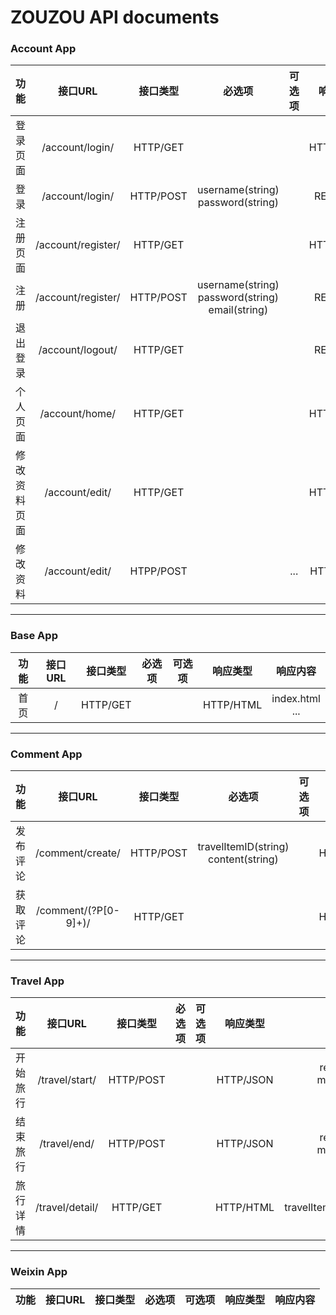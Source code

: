 # ZOUZOU API documents


### Account App

| 功能 | 接口URL | 接口类型 | 必选项 | 可选项 | 响应类型 | 响应内容 |
|:---:|:------:|:-------:|:-----:|:-----:|:-----:|:-----:|
|登录页面|/account/login/|HTTP/GET|||HTTP/HTML|login.html|
|登录|/account/login/|HTTP/POST|username(string)<br>password(string)||REDIRECT|/|
|注册页面|/account/register/|HTTP/GET|||HTTP/HTML|register.html|
|注册|/account/register/|HTTP/POST|username(string)<br>password(string)<br>email(string)||REDIRECT|/|
|退出登录|/account/logout/|HTTP/GET|||REDIRECT|/|
|个人页面|/account/home/|HTTP/GET|||HTTP/HTML|home.html<br>...|
|修改资料页面|/account/edit/|HTTP/GET|||HTTP/HTML|edit.html<br>...|
|修改资料|/account/edit/|HTPP/POST||...|HTTP/JSON|result(boolean)<br>message(string)|

---------------

### Base App

| 功能 | 接口URL | 接口类型 | 必选项 | 可选项 | 响应类型 | 响应内容 |
|:---:|:------:|:-------:|:-----:|:-----:|:-----:|:-----:|
|首页|/|HTTP/GET|||HTTP/HTML|index.html<br>...|

-------------

### Comment App

| 功能 | 接口URL | 接口类型 | 必选项 | 可选项 | 响应类型 | 响应内容 |
|:---:|:------:|:-------:|:-----:|:-----:|:-----:|:-----:|
|发布评论|/comment/create/|HTTP/POST|travelItemID(string)<br>content(string)||HTTP/JSON|result(boolean)<br>message(string)<br>commentID(string)|
|获取评论|/comment/(?P<travelItemID>[0-9]+)/|HTTP/GET|||HTTP/JSON|result(boolean)<br>message(string)<br>comments(Array[Comment])|

---------------

### Travel App

| 功能 | 接口URL | 接口类型 | 必选项 | 可选项 | 响应类型 | 响应内容 |
|:---:|:------:|:-------:|:-----:|:-----:|:-----:|:-----:|
|开始旅行|/travel/start/|HTTP/POST|||HTTP/JSON|result(boolean)<br>message(string)<br>travelID|
|结束旅行|/travel/end/|HTTP/POST|||HTTP/JSON|result(boolean)<br>message(string)|
|旅行详情|/travel/detail/|HTTP/GET|||HTTP/HTML|travel.html<br>travelItems(Array[TravelItem])<br>...|

---------------

### Weixin App

| 功能 | 接口URL | 接口类型 | 必选项 | 可选项 | 响应类型 | 响应内容 |
|:---:|:------:|:-------:|:-----:|:-----:|:-----:|:-----:|

